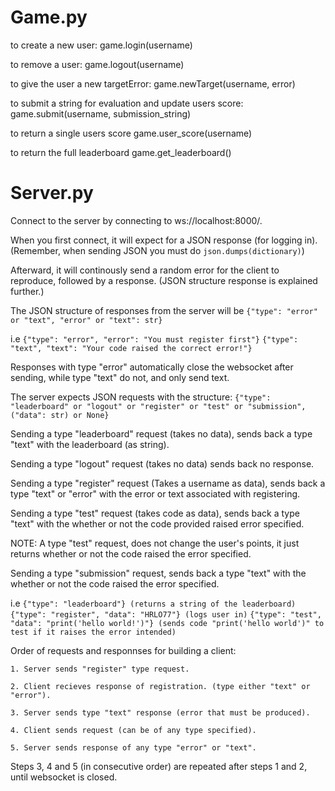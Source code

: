 # Game.py

to create a new user:
game.login(username)

to remove a user:
game.logout(username)

to give the user a new targetError:
game.newTarget(username, error)

to submit a string for evaluation and update users score:
game.submit(username, submission_string)

to return a single users score
game.user_score(username)

to return the full leaderboard
game.get_leaderboard()

# Server.py

Connect to the server by connecting to ws://localhost:8000/.

When you first connect, it will expect for a JSON response (for logging in). (Remember, when sending JSON you must do
`json.dumps(dictionary)`)

Afterward, it will continously send a random error for the client to reproduce, followed by a response. (JSON structure response is explained further.)

The JSON structure of responses from the server will be `{"type": "error" or "text", "error" or "text": str}`

i.e
`{"type": "error", "error": "You must register first"}`
`{"type": "text", "text": "Your code raised the correct error!"}`

Responses with type "error" automatically close the websocket after sending, while type "text" do not, and only send text.



The server expects JSON requests with the structure:
`{"type": "leaderboard" or "logout" or "register" or "test" or "submission", ("data": str) or None}`

Sending a type "leaderboard" request (takes no data), sends back a type "text" with the leaderboard (as string).

Sending a type "logout" request (takes no data) sends back no response.

Sending a type "register" request (Takes a username as data), sends back a type "text" or "error" with the error or text associated with registering.

Sending a type "test" request (takes code as data), sends back a type "text" with the whether or not the code provided raised error specified.

NOTE: A type "test" request, does not change the user's points, it just returns whether or not the code raised the error specified.

Sending a type "submission" request, sends back a type "text" with the whether or not the code raised the error specified.

i.e
`{"type": "leaderboard"} (returns a string of the leaderboard)`
`{"type": "register", "data": "HRLO77"} (logs user in)`
`{"type": "test", "data": "print('hello world!')"} (sends code "print('hello world')" to test if it raises the error intended)`


Order of requests and responnses for building a client:

    1. Server sends "register" type request.

    2. Client recieves response of registration. (type either "text" or "error").

    3. Server sends type "text" response (error that must be produced).

    4. Client sends request (can be of any type specified).

    5. Server sends response of any type "error" or "text".

Steps 3, 4 and 5 (in consecutive order) are repeated after steps 1 and 2, until websocket is closed.
